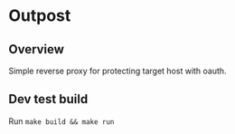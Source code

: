 # Outpost

## Overview

Simple reverse proxy for protecting target host with oauth.

## Dev test build

Run `make build && make run`

